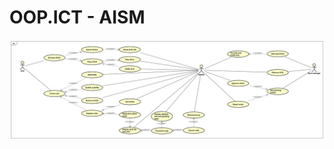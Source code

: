 # OOP.ICT - AISM 

![alt text](https://github.com/TinhNguyen3103/OOP.ICT/blob/master/Lab02/AIMS_Project.png?raw=true)

